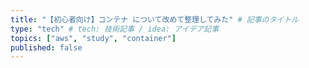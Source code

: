 ```yaml
---
title: "【初心者向け】コンテナ について改めて整理してみた" # 記事のタイトル
type: "tech" # tech: 技術記事 / idea: アイデア記事
topics: ["aws", "study", "container"]
published: false
---
```


